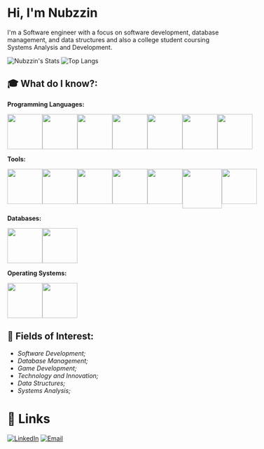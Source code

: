 # Hi, I'm Nubzzin

I'm a Software engineer with a focus on software development, database management, and data structures and also a college student coursing Systems Analysis and Development.

![Nubzzin's Stats](https://github-readme-stats.vercel.app/api?username=Nubzzin&theme=dracula&show_icons=true&hide_border=true&count_private=true&rank_icon=github)
![Top Langs](https://github-readme-stats.vercel.app/api/top-langs/?username=Nubzzin&layout=compact&theme=dracula&hide_border=true&exclude_repo=opengl-firstry)





## 🎓 What do I know?:

**Programming Languages:**
<div style='display: flex;'>
    <img src="https://cdn.jsdelivr.net/gh/devicons/devicon@latest/icons/c/c-original.svg" width='80px'/>
    <img src="https://cdn.jsdelivr.net/gh/devicons/devicon@latest/icons/cplusplus/cplusplus-original.svg" width='80px'/>
    <img src="https://cdn.jsdelivr.net/gh/devicons/devicon@latest/icons/csharp/csharp-original.svg" width="80px"/>
    <img src="https://miqh.gallerycdn.vsassets.io/extensions/miqh/vscode-language-rust/0.14.0/1536151476041/Microsoft.VisualStudio.Services.Icons.Default" width='80px'/>
    <img src="https://cdn.jsdelivr.net/gh/devicons/devicon@latest/icons/python/python-original.svg" width='80px'/>
    <img src="https://cdn.jsdelivr.net/gh/devicons/devicon@latest/icons/javascript/javascript-original.svg" width="80px"/>
    <img src="https://cdn.jsdelivr.net/gh/devicons/devicon@latest/icons/typescript/typescript-original.svg" width="80px"/>
</div>

**Tools:**
<div style='display: flex;'>
    <img src="https://images.icon-icons.com/2108/PNG/512/react_icon_130845.png" width="80px"/>
    <img src="https://cdn.jsdelivr.net/gh/devicons/devicon@latest/icons/git/git-original.svg" width='80px'/>
    <img src="https://images.crunchbase.com/image/upload/c_pad,h_256,w_256,f_auto,q_auto:eco,dpr_1/ywjqppks5ffcnbfjuttq" width="80px"/>
    <img src="https://upload.wikimedia.org/wikipedia/commons/thumb/9/9f/Vimlogo.svg/1200px-Vimlogo.svg.png" width='80px'/>
    <img src="https://cdn.jsdelivr.net/gh/devicons/devicon@latest/icons/cmake/cmake-original.svg" width="80px"/>
    <img src="https://camo.githubusercontent.com/ab670630c04fa5e757ef1c83ef29401410e6b6be1f47c4dd6dddad7ba616c80b/68747470733a2f2f63646e2d696d616765732d312e6d656469756d2e636f6d2f6d61782f3235362f312a46454539386957696e6c5a42596b78424147384d76412e706e67" width="90px"/>
    <img src="https://visualstudio.microsoft.com/wp-content/uploads/2021/10/Product-Icon.svg" width="80px"/>

</div>

**Databases:**
<div style='display: flex;'>
    <img src="https://user-images.githubusercontent.com/12401985/69677784-80bec400-1082-11ea-89b2-b2120eb84676.png" width='80px'/>
    <img src="https://cdn-icons-png.freepik.com/256/17266/17266017.png?semt=ais_hybrid" width="80px"/>
</div>

**Operating Systems:**
<div style='display: flex;'>
    <img src="https://static-00.iconduck.com/assets.00/windows-icon-2018x2048-0y0cfqbh.png" width="80px"/>
    <img src="https://cdn-icons-png.flaticon.com/256/518/518713.png" width='80px'/>
</div>

## 🚀 Fields of Interest:
- *Software Development;*
- *Database Management;*
- *Game Development;*
- *Technology and Innovation;*
- *Data Structures;*
- *Systems Analysis;*



# 🔗 Links
[![LinkedIn](https://img.shields.io/badge/LinkedIn-blue?style=for-the-badge&logo=linkedin)](https://www.linkedin.com/in/matheus-correia-de-sousa)
[![Email](https://img.shields.io/badge/E--mail-grey?style=for-the-badge&logo=gmail)](mailto:matheuscds.contato@gmail.com)
